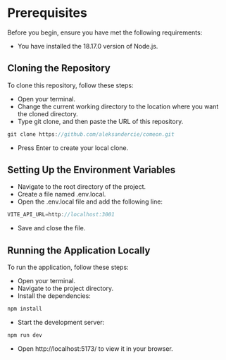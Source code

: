 # Prerequisites

Before you begin, ensure you have met the following requirements:

- You have installed the 18.17.0 version of Node.js.

## Cloning the Repository

To clone this repository, follow these steps:

- Open your terminal.
- Change the current working directory to the location where you want the cloned directory.
- Type git clone, and then paste the URL of this repository.

```js
git clone https://github.com/aleksandercie/comeon.git
```

- Press Enter to create your local clone.

## Setting Up the Environment Variables

- Navigate to the root directory of the project.
- Create a file named .env.local.
- Open the .env.local file and add the following line:

```js
VITE_API_URL=http://localhost:3001
```

- Save and close the file.

## Running the Application Locally

To run the application, follow these steps:

- Open your terminal.
- Navigate to the project directory.
- Install the dependencies:

```js
npm install
```

- Start the development server:

```js
npm run dev
```

- Open http://localhost:5173/ to view it in your browser.
